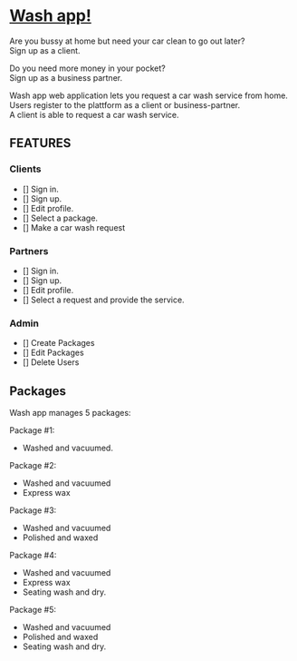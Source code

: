 # [Wash app!]( https://hackorama2019-washapp.herokuapp.com/)

Are you bussy at home but need your car clean to go out later? \
Sign up as a client.

Do you need more money in your pocket? \
Sign up as a business partner.

Wash app web application lets you request a car wash service from home. \
Users register to the plattform as a client or business-partner. \
A client is able to request a car wash service.

## FEATURES

### Clients

- [] Sign in.
- [] Sign up.
- [] Edit profile.
- [] Select a package.
- [] Make a car wash request

### Partners
- [] Sign in.
- [] Sign up.
- [] Edit profile.
- [] Select a request and provide the service.

### Admin
- [] Create Packages
- [] Edit Packages
- [] Delete Users

## Packages

Wash app manages 5 packages:

Package #1:
- Washed and vacuumed.

Package #2:
- Washed and vacuumed
- Express wax

Package #3:
- Washed and vacuumed
- Polished and waxed

Package #4:
- Washed and vacuumed
- Express wax
- Seating wash and dry.

Package #5:
- Washed and vacuumed
- Polished and waxed
- Seating wash and dry.
